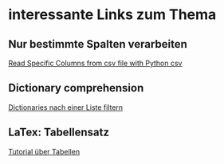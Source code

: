 # interessante Links zum Thema

## Nur bestimmte Spalten verarbeiten
[Read Specific Columns from csv file with Python csv](http://stackoverflow.com/questions/16503560/read-specific-columns-from-csv-file-with-python-csv)
## Dictionary comprehension
[Dictionaries nach einer Liste filtern](http://stackoverflow.com/questions/6827834/python-howto-filter-a-dict-according-to-the-content-of-a-list)
## LaTex: Tabellensatz
[Tutorial über Tabellen](http://www.torsten-schuetze.de/tex/tabsatz-2004.pdf)
